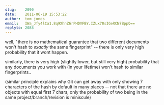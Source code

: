 ```yaml
---
slug:    2090
date:    2011-06-19 15:53:22
author:  tom jones
email:   IWa_Jfy4lCa1.8q9XhnZ6rPHDVFBY.IZLx70sIGeRCN7BppQ==
replyto: 2088
---
```


well, "there is no mathematical guarantee that two different documents
won't hash to <em>exactly</em> the same fingerprint" -- there is only
very high probability that it wont happen.

similarly, there is very high (slightly lower, but still very high)
probability that any documents you work with (in your lifetime) won't
hash to similar fingerprints..

(similar principle explains why Git can get away with only showing 7
characters of the hash by default in many places -- not that there are
no objects with equal first 7 chars, only the probability of two being
in the same project/branch/revision is miniscule)
